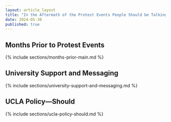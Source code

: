 ```yaml
---
layout: article_layout
title: "In the Aftermath of the Protest Events People Should be Talking, and UCLA Needs to Come to the Table"
date: 2024-05-30
published: true
---
```

<!--
## Context and Objective <span id="Context and Objective"></span>
{% include sections/Intro.md %}

## Early Messaging <span id="Early Messaging"></span>
## Pro-Palestinian
{: .custom-section-header}
{% include sections/early-messaging-pro-palestinian-main.md %}-->
<!--
## Pro-Israel, Jewish, Non-affiliate
{: .custom-section-header}
{% include sections/early-messaging-pro-israel-main.md %}-->

## Months Prior to Protest Events <span id="Months Prior to Protest Events"></span>
{% include sections/months-prior-main.md %}
<!--
## Protest Events <span id="Protest Events"></span>
{% include sections/protest-events.md %}-->

## University Support and Messaging  <span id="University Support and Messaging"></span>
{% include sections/university-support-and-messaging.md %}
<!-- 
## Student Reactions <span id="Student Reactions"></span>
{% include sections/student-reactions-main.md %}-->
<!-- 
## Title VI <span id="Title VI"></span>-->
<!-- 
## Title IX 
{: .custom-section-header}
{% include sections/title-IX.md %}
## Title VI 
{: .custom-section-header}
{% include sections/title-VI.md %}
-->
## UCLA Policy&mdash;Should <span id="UCLA Policy&mdash;Should"></span>
{% include sections/ucla-policy-should.md %}
<!-- 
## The DOE Needs to Do More <span id="The DOE Needs to Do More"></span>
{% include sections/concluding-statement.md %}
-->
<!-- 
## Supplementary Information <span id="Supplementary Information"></span>
## Video clips
{: .custom-section-header}
{% include sections/youtube.md %}-->
<!-- 
## Timeline (abbreviated)
{: .custom-section-header}
{% include sections/timeline.md %}

## References <span id="References"></span>

-->

<!-- Add more sections as needed -->


